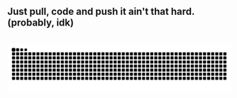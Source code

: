 <h2 align="left">Just pull, code and push it ain't that hard. (probably, idk)</h2>

<br clear="both">

<img src="https://raw.githubusercontent.com/Deannv/Deannv/output/snake.svg" alt="Snake animation" />

###
